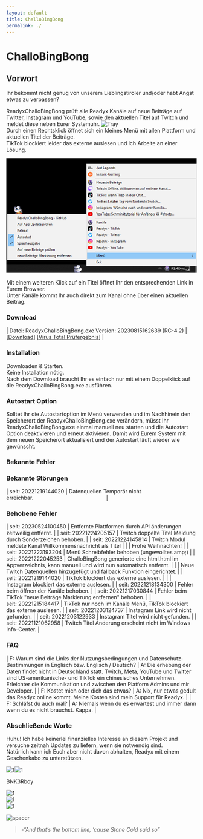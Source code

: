 ```yaml
---
layout: default
title: ChalloBingBong
permalink: ./
---
```

# ChalloBingBong  

## Vorwort    
Ihr bekommt nicht genug von unserem Lieblingstiroler und/oder habt Angst etwas zu verpassen?  
  
  
ReadyxChalloBingBong prüft alle Readyx Kanäle auf neue Beiträge auf Twitter, Instagram und YouTube, sowie den aktuellen Titel auf Twitch und meldet diese neben Eurer Systemuhr. ![Tray](https://user-images.githubusercontent.com/17516608/202866230-92366e19-7f94-40fe-accb-19784f4cc94b.png)  
Durch einen Rechtsklick öffnet sich ein kleines Menü mit allen Plattform und aktuellen Titel der Beiträge.  
TikTok blockiert leider das externe auslesen und ich Arbeite an einer Lösung.  
  
   
  
![Menu](https://raw.githubusercontent.com/BNK3R-Boy/ReadyxChalloBingBong/main/page/Menu.png)  
  
Mit einem weiteren Klick auf ein Titel öffnet Ihr den entsprechenden Link in Eurem Browser.  
Unter Kanäle kommt Ihr auch direkt zum Kanal ohne über einen aktuellen Beitrag.  



  


### Download  

| Datei:&nbsp;ReadyxChalloBingBong.exe Version:&nbsp;20230815162639&nbsp;(RC-4.2) | [[Download](https://github.com/BNK3R-Boy/ReadyxChalloBingBong/raw/main/ReadyxChalloBingBong.exe)] [[Virus&nbsp;Total&nbsp;Prüfergebnis](https://www.virustotal.com/gui/url/2f8660f49b11201aeb0e3bb22d7048b18e3fb1b67b9e8e2aae1a4c229c3085cf?nocache=1)] |




### Installation  
Downloaden & Starten.  
Keine Installation nötig.  
Nach dem Download braucht Ihr es einfach nur mit einem Doppelklick auf die ReadyxChalloBingBong.exe ausführen.  





### Autostart Option  
Solltet Ihr die Autostartoption im Menü verwenden und im Nachhinein den Speicherort der ReadyxChalloBingBong.exe verändern, müsst Ihr ReadyxChalloBingBong.exe einmal manuell neu starten und die Autostart Option deaktivieren und erneut aktivieren. Damit wird Eurem System mit dem neuen Speicherort aktualisiert und der Autostart läuft wieder wie gewünscht.  






### Bekannte Fehler  

### Bekannte Störungen  

| seit:&nbsp;20221219144020 | Datenquellen Temporär nicht erreichbar.&nbsp;&nbsp;&nbsp;&nbsp;&nbsp;&nbsp;&nbsp;&nbsp;&nbsp;&nbsp;&nbsp;&nbsp;&nbsp;&nbsp;&nbsp;&nbsp;&nbsp;&nbsp;&nbsp;&nbsp;&nbsp;&nbsp;&nbsp;&nbsp;&nbsp;&nbsp;&nbsp;&nbsp;&nbsp;&nbsp;&nbsp;&nbsp;&nbsp;&nbsp;&nbsp;&nbsp;&nbsp;&nbsp;&nbsp;&nbsp;&nbsp;&nbsp;&nbsp;&nbsp;&nbsp;&nbsp;&nbsp;&nbsp; |

  
  
### Behobene Fehler  

| seit:&nbsp;20230524100450 | Entfernte Plattformen durch API änderungen zeitweilig entfernt. |
| seit:&nbsp;20221224205157 | Twitch doppelte Titel Meldung durch Sonderzeichen behoben. |
| seit:&nbsp;20221224145814 | Twitch Modul meldete Kanal Willkommensnachricht als Titel |
| | Frohe Weihnachten! |
| seit:&nbsp;20221223193204 | Menü Schreibfehler behoben (ungewolltes amp;) |
| seit:&nbsp;20221222045253 | ChalloBingBong generierte eine html.html im Appverzeichnis, kann manuell und wird nun automatisch entfernt. |
| | Neue Twitch Datenquellen hinzugefügt und fallback Funktion eingerichtet. |
| seit:&nbsp;20221219144020 | TikTok blockiert das externe auslesen. |
| | Instagram blockiert das externe auslesen. |
| seit:&nbsp;20221218134300 | Fehler beim öffnen der Kanäle behoben. |
| seit:&nbsp;20221217030844 | Fehler beim TikTok "neue Beiträge Markierung entfernen" behoben. |
| seit:&nbsp;20221215184417 | TikTok nur noch im Kanäle Menü, TikTok blockiert das externe auslesen. |
| seit:&nbsp;20221203124737 | Instagram Link wird nicht gefunden. |
| seit:&nbsp;20221203122933 | Instagram Titel wird nicht gefunden. |
| seit:&nbsp;20221121062958 | Twitch Titel Änderung erscheint nicht im Windows Info-Center. |
  
  

  


### FAQ  

| F: Warum sind die Links der Nutzungsbedingungen und Datenschutz-Bestimmungen in Englisch bzw. Englisch / Deutsch? | A: Die erhebung der Daten findet nicht in Deutschland statt. Twitch, Meta, YouTube und Twitter sind US-amerikanische- und TikTok ein chinesisches Unternehmen. Erleichter die Kommunikation und zwischen den Platform Admins und mir Developer. |
| F: Kostet mich oder dich das etwas? | A: Nix, nur etwas gedult das Readyx online kommt. Meine Kosten sind mein Support für Readyx. |
| F: Schläfst du auch mal? | A: Niemals wenn du es erwartest und immer dann wenn du es nicht brauchst. Kappa. |

  
  
  
  
  
### Abschließende Worte  
Huhu! Ich habe keinerlei finanzielles Interesse an diesem Projekt und versuche zeitnah Updates zu liefern, wenn sie notwendig sind.  
Natürlich kann ich Euch aber nicht davon abhalten, Readyx mit einem Geschenkabo zu unterstützen.  




![1](https://user-images.githubusercontent.com/17516608/202868410-67296f61-9936-454f-913a-fcefd0a92b33.png)![1](https://user-images.githubusercontent.com/17516608/202868431-b2ffc3e0-7ca6-40c7-962a-d288b73a5f51.png)  


BNK3Rboy  


![1](https://user-images.githubusercontent.com/17516608/202868225-ae6a42fb-6cbb-4050-975b-436de6feab6c.png)  
![1](https://user-images.githubusercontent.com/17516608/202868225-ae6a42fb-6cbb-4050-975b-436de6feab6c.png)  
![1](https://user-images.githubusercontent.com/17516608/202868225-ae6a42fb-6cbb-4050-975b-436de6feab6c.png)  


![spacer](https://user-images.githubusercontent.com/17516608/202869789-7e0246a7-529f-41f1-ac06-fc887971ebd6.png)  


>_-“And that’s the bottom line, ’cause Stone Cold said so”_  
